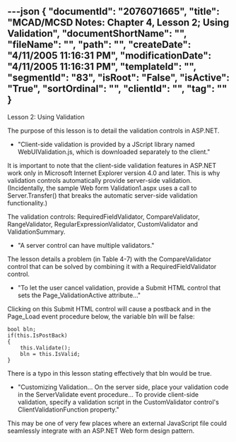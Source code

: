 ---json
{
  "documentId": "2076071665",
  "title": "MCAD/MCSD Notes: Chapter 4, Lesson 2; Using Validation",
  "documentShortName": "",
  "fileName": "",
  "path": "",
  "createDate": "4/11/2005 11:16:31 PM",
  "modificationDate": "4/11/2005 11:16:31 PM",
  "templateId": "",
  "segmentId": "83",
  "isRoot": "False",
  "isActive": "True",
  "sortOrdinal": "",
  "clientId": "",
  "tag": ""
}
---

Lesson 2: Using Validation

The purpose of this lesson is to detail the validation controls in ASP.NET.

* &quot;Client-side validation is provided by a JScript library named WebUIValidation.js, which is downloaded separately to the client.&quot;

It is important to note that the client-side validation features in ASP.NET work only in Microsoft Internet Explorer version 4.0 and later. This is why validation controls automatically provide server-side validation. (Incidentally, the sample Web form Validation1.aspx uses a call to Server.Transfer() that breaks the automatic server-side validation functionality.)

The validation controls: RequiredFieldValidator, CompareValidator, RangeValidator, RegularExpressionValidator, CustomValidator and ValidationSummary.

* &quot;A server control can have multiple validators.&quot;

The lesson details a problem (in Table 4-7) with the CompareValidator control that can be solved by combining it with a RequiredFieldValidator control.

* &quot;To let the user cancel validation, provide a Submit HTML control that sets the Page_ValidationActive attribute...&quot;

Clicking on this Submit HTML control will cause a postback and in the Page_Load event procedure below, the variable bln will be false:

    bool bln;
    if(this.IsPostBack)
    {
        this.Validate();
        bln = this.IsValid;
    }

There is a typo in this lesson stating effectively that bln would be true.

* &quot;Customizing Validation... On the server side, place your validation code in the ServerValidate event procedure... To provide client-side validation, specify a validation script in the CustomValidator control's ClientValidationFunction property.&quot;

This may be one of very few places where an external JavaScript file could seamlessly integrate with an ASP.NET Web form design pattern.
